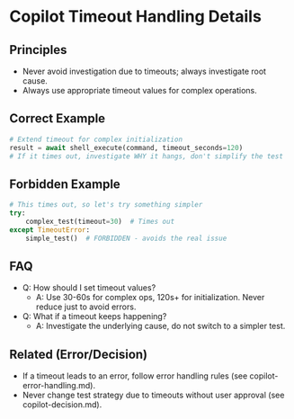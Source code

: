 # Copilot Timeout Handling Details

## Principles
- Never avoid investigation due to timeouts; always investigate root cause.
- Always use appropriate timeout values for complex operations.

## Correct Example
```python
# Extend timeout for complex initialization
result = await shell_execute(command, timeout_seconds=120)
# If it times out, investigate WHY it hangs, don't simplify the test
```

## Forbidden Example
```python
# This times out, so let's try something simpler
try:
    complex_test(timeout=30)  # Times out
except TimeoutError:
    simple_test()  # FORBIDDEN - avoids the real issue
```

## FAQ
- Q: How should I set timeout values?
  - A: Use 30-60s for complex ops, 120s+ for initialization. Never reduce just to avoid errors.
- Q: What if a timeout keeps happening?
  - A: Investigate the underlying cause, do not switch to a simpler test.

## Related (Error/Decision)
- If a timeout leads to an error, follow error handling rules (see copilot-error-handling.md).
- Never change test strategy due to timeouts without user approval (see copilot-decision.md).
